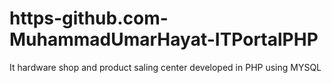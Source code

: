 # https-github.com-MuhammadUmarHayat-ITPortalPHP
It hardware shop and product saling center
developed in PHP using MYSQL
